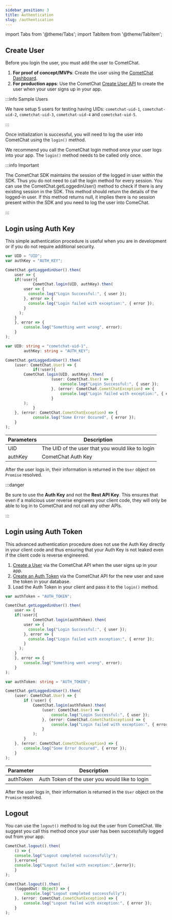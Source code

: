 ```yaml
---
sidebar_position: 3
title: Authentication
slug: /authentication
---
```


import Tabs from '@theme/Tabs';
import TabItem from '@theme/TabItem';

## Create User

Before you login the user, you must add the user to CometChat.

1. **For proof of concept/MVPs**: Create the user using the [CometChat Dashboard](https://app.cometchat.com).
2. **For production apps**: Use the CometChat [Create User API](https://api-explorer.cometchat.com/reference/creates-user) to create the user when your user signs up in your app.

:::info Sample Users

We have setup 5 users for testing having UIDs:  `cometchat-uid-1`, `cometchat-uid-2`, `cometchat-uid-3`, `cometchat-uid-4` and `cometchat-uid-5`.

:::

Once initialization is successful, you will need to log the user into CometChat using the `login()` method.

We recommend you call the CometChat login method once your user logs into your app. The `login()` method needs to be called only once.

:::info Important

The CometChat SDK maintains the session of the logged in user within the SDK. Thus you do not need to call the login method for every session. You can use the CometChat.getLoggedinUser() method to check if there is any existing session in the SDK. This method should return the details of the logged-in user. If this method returns null, it implies there is no session present within the SDK and you need to log the user into ComeChat.

:::

## Login using Auth Key

This simple authentication procedure is useful when you are in development or if you do not require additional security.

<Tabs>
<TabItem value="1" label="Javascript">

```Javascript
var UID = "UID";
var authKey = "AUTH_KEY";

CometChat.getLoggedinUser().then(
	user => {
  	if(!user){
			CometChat.login(UID, authKey).then(
        user => {
          console.log("Login Successful:", { user });
        }, error => {
          console.log("Login failed with exception:", { error });
        }
      );
    }
	}, error => {
		console.log("Something went wrong", error);
	}
);
```

</TabItem>
<TabItem value="2" label="Typescript">

```Typescript
var UID: string = "cometchat-uid-1", 
		authKey: string = "AUTH_KEY";

CometChat.getLoggedinUser().then(
    (user: CometChat.User) => {
			if(!user){
      	CometChat.login(UID, authKey).then(
					(user: CometChat.User) => {
						console.log("Login Successful:", { user });    
					}, (error: CometChat.CometChatException) => {
						console.log("Login failed with exception:", { error });    
					}
      	);
			}
    }, (error: CometChat.CometChatException) => {
			console.log("Some Error Occured", { error });
    }
);
```

</TabItem>
</Tabs>



| Parameters | Description | 
| ---- | ---- | 
| UID | The UID of the user that you would like to login | 
| authKey | CometChat Auth Key | 


After the user logs in, their information is returned in the `User` object on `Promise` resolved.

:::danger

Be sure to use the **Auth Key** and not the **Rest API Key**. This ensures that even if a malicious user reverse engineers your client code, they will only be able to log in to CometChat and not call any other APIs.

:::

## Login using Auth Token

This advanced authentication procedure does not use the Auth Key directly in your client code and thus ensuring that your Auth Key is not leaked even if the client code is reverse engineered.

1. [Create a User](https://api-explorer.cometchat.com/reference/creates-user) via the CometChat API when the user signs up in your app.
2. [Create an Auth Token](https://api-explorer.cometchat.com/reference/create-authtoken) via the CometChat API for the new user and save the token in your database.
3. Load the Auth Token in your client and pass it to the `login()` method.

<Tabs>
<TabItem value="1" label="Javascript">

```Javascript
var authToken = "AUTH_TOKEN";

CometChat.getLoggedinUser().then(
	user => {
  	if(!user){
			CometChat.login(authToken).then(
        user => {
          console.log("Login Successful:", { user });
        }, error => {
          console.log("Login failed with exception:", { error });
        }
      );
    }
	}, error => {
		console.log("Something went wrong", error);
	}
);
```

</TabItem>
<TabItem value="2" label="Typescript">

```Typescript
var authToken: string = "AUTH_TOKEN";

CometChat.getLoggedinUser().then(
    (user: CometChat.User) => {
        if (!user) {
            CometChat.login(authToken).then(
                (user: CometChat.User) => {
                    console.log("Login Successful:", { user });
                }, (error: CometChat.CometChatException) => {
                    console.log("Login failed with exception:", { error });
                }
            );
        }
    }, (error: CometChat.CometChatException) => {
        console.log("Some Error Occured", { error });
    }
);
```

</TabItem>
</Tabs>



| Parameter | Description | 
| ---- | ---- | 
| authToken | Auth Token of the user you would like to login | 


After the user logs in, their information is returned in the `User` object on the `Promise` resolved.

## Logout

You can use the `logout()` method to log out the user from CometChat. We suggest you call this method once your user has been successfully logged out from your app.

<Tabs>
<TabItem value="1" label="Javascript">

```Javascript
CometChat.logout().then(
	() => {
  	console.log("Logout completed successfully");
	},error=>{
  	console.log("Logout failed with exception:",{error});
	}
);
```

</TabItem>
<TabItem value="2" label="Typescript">

```Typescript
CometChat.logout().then(
    (loggedOut: Object) => {
        console.log("Logout completed successfully");
    }, (error: CometChat.CometChatException) => {
        console.log("Logout failed with exception:", { error });
    }
);
```

</TabItem>
</Tabs>

